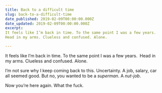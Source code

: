 ```yaml
---
title: Back to a difficult time
slug: back-to-a-difficult-time
date_published: 2019-02-09T00:00:00.000Z
date_updated: 2019-02-09T00:00:00.000Z
excerpt: 
It feels like I’m back in time. To the same point I was a few years. 
Head in my arms. Clueless and confused. Alone.

---
```


It feels like I’m back in time. To the same point I was a few years. 
Head in my arms. Clueless and confused. Alone.

I’m not sure why I keep coming back to this. Uncertainty. A job, salary, car all seemed good. But no, you wanted to be a *superman*. A *nut-job*.

Now you’re here again.
What the fuck.

